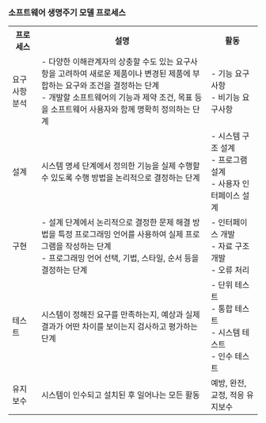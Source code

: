 ### 소프트웨어 생명주기 모델 프로세스

<table>
   <tr>
      <th>
         프로세스
      </th>
      <th>
         설명
      </th>
      <th>
         활동
      </th>
   </tr>
   <tr>
      <td>
         요구사항 분석
      </td>
      <td>
         - 다양한 이해관계자의 상충할 수도 있는 요구사항을 고려하여 새로운 제품이나 변경된 제품에 부합하는 요구와 조건을 결정하는 단계<br>
         - 개발할 소프트웨어의 기능과 제약 조건, 목표 등을 소프트웨어 사용자와 함께 명확히 정의하는 단계 
      </td>
      <td>
         - 기능 요구사항<br>
         - 비기능 요구사항
      </td>
   </tr>
   <tr>
      <td>
         설계    
      </td>
      <td>
         시스템 명세 단계에서 정의한 기능을 실제 수행할 수 있도록 수행 방법을 논리적으로 결정하는 단계
      </td>
      <td>
         - 시스템 구조 설계<br>
         - 프로그램 설계<br>
         - 사용자 인터페이스 설계
      </td>
   </tr>
   <tr>
      <td>
         구현
      </td>
      <td>
         - 설계 단계에서 논리적으로 결정한 문제 해결 방법을 특정 프로그래밍 언어를 사용하여 실제 프로그램을 작성하는 단계<br>
         - 프로그래밍 언어 선택, 기법, 스타일, 순서 등을 결정하는 단계
      </td>
      <td>
         - 인터페이스 개발<br>
         - 자료 구조 개발<br>
         - 오류 처리
      </td>
   </tr>
   <tr>
      <td>테스트</td>
      <td>시스템이 정해진 요구를 만족하는지, 예상과 실제 결과가 어떤 차이를 보이는지 검사하고 평가하는 단계</td>
      <td>- 단위 테스트<br>
         - 통합 테스트<br>
         - 시스템 테스트<br>
         - 인수 테스트
      </td>
   </tr>
<tr>
<td>유지보수</td>
<td>시스템이 인수되고 설치된 후 일어나는 모든 활동</td>
<td>예방, 완전, 교정, 적응 유지보수</td>
</tr>
</table>